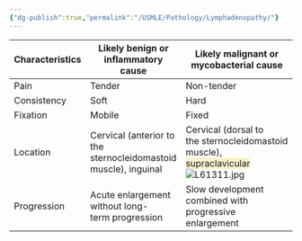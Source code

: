 ```yaml
---
{"dg-publish":true,"permalink":"/USMLE/Pathology/Lymphadenopathy/"}
---
```


| Characteristics | Likely benign or inflammatory cause                             | Likely malignant or mycobacterial cause                                                                                                    |
| --------------- | --------------------------------------------------------------- | ------------------------------------------------------------------------------------------------------------------------------------------ |
| Pain            | Tender                                                          | Non-tender                                                                                                                                 |
| Consistency     | Soft                                                            | Hard                                                                                                                                       |
| Fixation        | Mobile                                                          | Fixed                                                                                                                                      |
| Location        | Cervical (anterior to the sternocleidomastoid muscle), inguinal | Cervical (dorsal to the sternocleidomastoid muscle), <span style="background:rgba(240, 200, 0, 0.2)">supraclavicular</span>![L61311.jpg](/img/user/appendix/L61311.jpg) |
| Progression     | Acute enlargement without long-term progression                 | Slow development combined with progressive enlargement                                                                                     |
